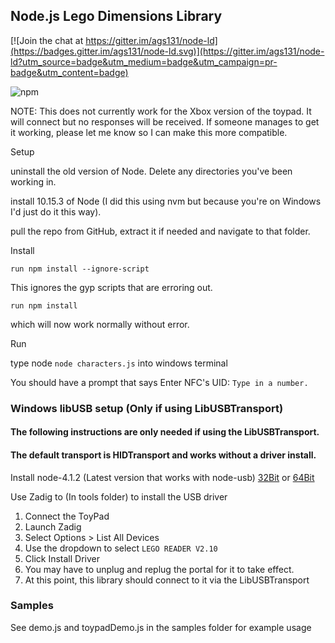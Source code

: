 ## Node.js Lego Dimensions Library

[![Join the chat at https://gitter.im/ags131/node-ld](https://badges.gitter.im/ags131/node-ld.svg)](https://gitter.im/ags131/node-ld?utm_source=badge&utm_medium=badge&utm_campaign=pr-badge&utm_content=badge)

![npm](https://nodei.co/npm/node-ld.png "NPM")

NOTE: This does not currently work for the Xbox version of the toypad. It will connect but no responses will be received. If someone manages to get it working, please let me know so I can make this more compatible.

Setup

uninstall the old version of Node. Delete any directories you've been working in.

install 10.15.3 of Node (I did this using nvm but because you're on Windows I'd just do it this way).

pull the repo from GitHub, extract it if needed and navigate to that folder.

Install

    run npm install --ignore-script 
This ignores the gyp scripts that are erroring out.

    run npm install 
which will now work normally without error.

Run

type node `node characters.js` into windows terminal 

You should have a prompt that says Enter NFC's UID: `Type in a number.`


### Windows libUSB setup (Only if using LibUSBTransport)
#### The following instructions are only needed if using the LibUSBTransport. 
#### The default transport is HIDTransport and works without a driver install.
Install node-4.1.2 (Latest version that works with node-usb)
[32Bit](https://nodejs.org/dist/v4.1.2/node-v4.1.2-x86.msi)
or
[64Bit](https://nodejs.org/dist/v4.1.2/node-v4.1.2-x64.msi)

Use Zadig to (In tools folder) to install the USB driver

1. Connect the ToyPad
2. Launch Zadig
3. Select Options > List All Devices
4. Use the dropdown to select `LEGO READER V2.10`
5. Click Install Driver
6. You may have to unplug and replug the portal for it to take effect.
7. At this point, this library should connect to it via the LibUSBTransport

### Samples

See demo.js and toypadDemo.js in the samples folder for example usage



